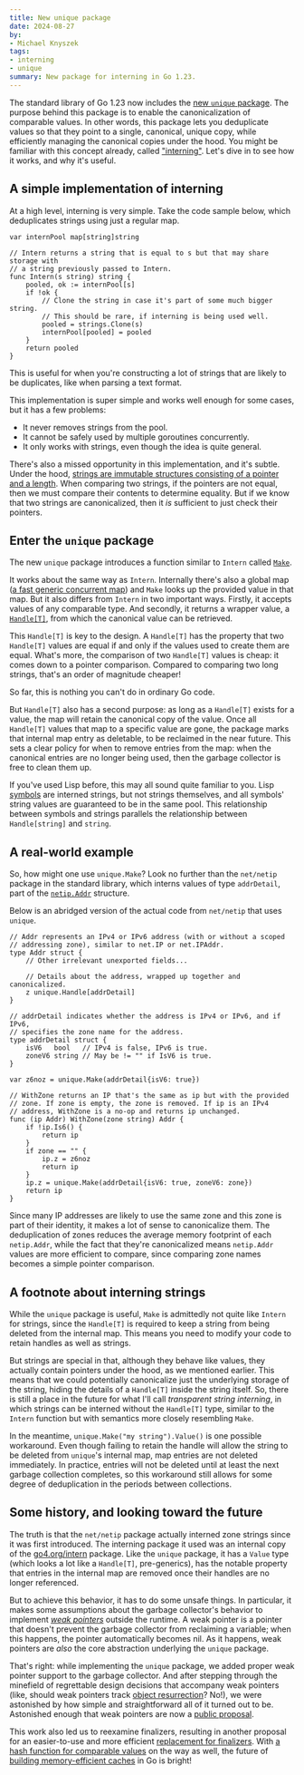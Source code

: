 ```yaml
---
title: New unique package
date: 2024-08-27
by:
- Michael Knyszek
tags:
- interning
- unique
summary: New package for interning in Go 1.23.
---
```


The standard library of Go 1.23 now includes the [new `unique` package](https://pkg.go.dev/unique).
The purpose behind this package is to enable the canonicalization of
comparable values.
In other words, this package lets you deduplicate values so that they point
to a single, canonical, unique copy, while efficiently managing the canonical
copies under the hood.
You might be familiar with this concept already, called
["interning"](https://en.wikipedia.org/wiki/Interning_(computer_science)).
Let's dive in to see how it works, and why it's useful.

## A simple implementation of interning

At a high level, interning is very simple.
Take the code sample below, which deduplicates strings using just a regular
map.

```
var internPool map[string]string

// Intern returns a string that is equal to s but that may share storage with
// a string previously passed to Intern.
func Intern(s string) string {
	pooled, ok := internPool[s]
	if !ok {
		// Clone the string in case it's part of some much bigger string.
		// This should be rare, if interning is being used well.
		pooled = strings.Clone(s)
		internPool[pooled] = pooled
	}
	return pooled
}
```

This is useful for when you're constructing a lot of strings that are likely to
be duplicates, like when parsing a text format.

This implementation is super simple and works well enough for some cases, but it
has a few problems:

* It never removes strings from the pool.
* It cannot be safely used by multiple goroutines concurrently.
* It only works with strings, even though the idea is quite general.

There's also a missed opportunity in this implementation, and it's subtle.
Under the hood, [strings are immutable structures consisting of a pointer
and a length](/blog/slices).
When comparing two strings, if the pointers are not equal, then we must
compare their contents to determine equality.
But if we know that two strings are canonicalized, then it *is* sufficient
to just check their pointers.

## Enter the `unique` package

The new `unique` package introduces a function similar to `Intern` called
[`Make`](https://pkg.go.dev/unique#Make).

It works about the same way as `Intern`.
Internally there's also a global map ([a fast generic concurrent
map](https://pkg.go.dev/internal/concurrent@go1.23.0)) and `Make` looks up the
provided value in that map.
But it also differs from `Intern` in two important ways.
Firstly, it accepts values of any comparable type.
And secondly, it returns a wrapper value, a
[`Handle[T]`](https://pkg.go.dev/unique#Handle), from which the canonical value
can be retrieved.

This `Handle[T]` is key to the design.
A `Handle[T]` has the property that two `Handle[T]` values are equal if and
only if the values used to create them are equal.
What's more, the comparison of two `Handle[T]` values is cheap: it comes down
to a pointer comparison.
Compared to comparing two long strings, that's an order of magnitude cheaper!

So far, this is nothing you can't do in ordinary Go code.

But `Handle[T]` also has a second purpose: as long as a `Handle[T]` exists for
a value, the map will retain the canonical copy of the value.
Once all `Handle[T]` values that map to a specific value are gone, the
package marks that internal map entry as deletable, to be reclaimed in the near
future.
This sets a clear policy for when to remove entries from the map: when the
canonical entries are no longer being used, then the garbage collector is free
to clean them up.

If you've used Lisp before, this may all sound quite familiar to you.
Lisp [symbols](https://en.wikipedia.org/wiki/Symbol_(programming)) are interned
strings, but not strings themselves, and all symbols' string values are
guaranteed to be in the same pool.
This relationship between symbols and strings parallels the relationship
between `Handle[string]` and `string`.

## A real-world example

So, how might one use `unique.Make`?
Look no further than the `net/netip` package in the standard library, which
interns values of type `addrDetail`, part of the
[`netip.Addr`](https://pkg.go.dev/net/netip#Addr) structure.

Below is an abridged version of the actual code from `net/netip` that uses
`unique`.

```
// Addr represents an IPv4 or IPv6 address (with or without a scoped
// addressing zone), similar to net.IP or net.IPAddr.
type Addr struct {
	// Other irrelevant unexported fields...

	// Details about the address, wrapped up together and canonicalized.
	z unique.Handle[addrDetail]
}

// addrDetail indicates whether the address is IPv4 or IPv6, and if IPv6,
// specifies the zone name for the address.
type addrDetail struct {
	isV6   bool   // IPv4 is false, IPv6 is true.
	zoneV6 string // May be != "" if IsV6 is true.
}

var z6noz = unique.Make(addrDetail{isV6: true})

// WithZone returns an IP that's the same as ip but with the provided
// zone. If zone is empty, the zone is removed. If ip is an IPv4
// address, WithZone is a no-op and returns ip unchanged.
func (ip Addr) WithZone(zone string) Addr {
	if !ip.Is6() {
		return ip
	}
	if zone == "" {
		ip.z = z6noz
		return ip
	}
	ip.z = unique.Make(addrDetail{isV6: true, zoneV6: zone})
	return ip
}
```

Since many IP addresses are likely to use the same zone and this zone is part
of their identity, it makes a lot of sense to canonicalize them.
The deduplication of zones reduces the average memory footprint of each
`netip.Addr`, while the fact that they're canonicalized means `netip.Addr`
values are more efficient to compare, since comparing zone names becomes a
simple pointer comparison.

## A footnote about interning strings

While the `unique` package is useful, `Make` is admittedly not quite like
`Intern` for strings, since the `Handle[T]` is required to keep a string from
being deleted from the internal map.
This means you need to modify your code to retain handles as well as strings.

But strings are special in that, although they behave like values, they
actually contain pointers under the hood, as we mentioned earlier.
This means that we could potentially canonicalize just the underlying storage
of the string, hiding the details of a `Handle[T]` inside the string itself.
So, there is still a place in the future for what I'll call _transparent string
interning_, in which strings can be interned without the `Handle[T]` type,
similar to the `Intern` function but with semantics more closely resembling
`Make`.

In the meantime, `unique.Make("my string").Value()` is one possible workaround.
Even though failing to retain the handle will allow the string to be deleted
from `unique`'s internal map, map entries are not deleted immediately.
In practice, entries will not be deleted until at least the next garbage
collection completes, so this workaround still allows for some degree of
deduplication in the periods between collections.

## Some history, and looking toward the future

The truth is that the `net/netip` package actually interned zone strings since
it was first introduced.
The interning package it used was an internal copy of the
[go4.org/intern](https://pkg.go.dev/go4.org/intern) package.
Like the `unique` package, it has a `Value` type (which looks a lot like a
`Handle[T]`, pre-generics), has the notable property that entries in the
internal map are removed once their handles are no longer referenced.

But to achieve this behavior, it has to do some unsafe things.
In particular, it makes some assumptions about the garbage collector's behavior
to implement [_weak pointers_](https://en.wikipedia.org/wiki/Weak_reference)
outside the runtime.
A weak pointer is a pointer that doesn't prevent the garbage collector from
reclaiming a variable; when this happens, the pointer automatically becomes
nil.
As it happens, weak pointers are _also_ the core abstraction underlying the
`unique` package.

That's right: while implementing the `unique` package, we added proper weak
pointer support to the garbage collector.
And after stepping through the minefield of regrettable design decisions that
accompany weak pointers (like, should weak pointers track [object
resurrection](https://en.wikipedia.org/wiki/Object_resurrection)? No!), we were
astonished by how simple and straightforward all of it turned out to be.
Astonished enough that weak pointers are now a [public
proposal](/issue/67552).

This work also led us to reexamine finalizers, resulting in another proposal
for an easier-to-use and more efficient [replacement for
finalizers](/issue/67535).
With [a hash function for comparable values](/issue/54670) on the way as well,
the future of [building memory-efficient
caches](/issue/67552#issuecomment-2200755798) in Go is bright!
